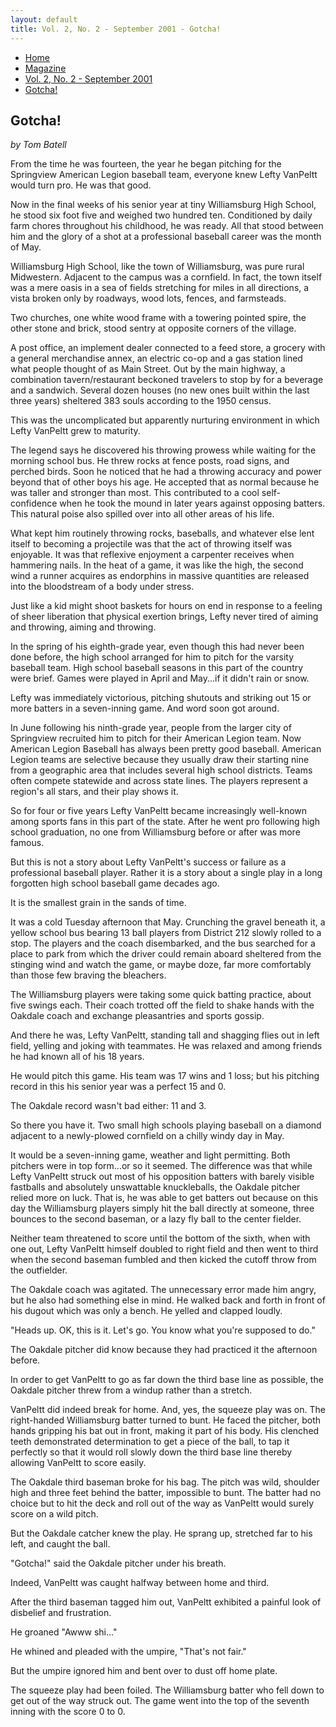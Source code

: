 ```yaml
---
layout: default
title: Vol. 2, No. 2 - September 2001 - Gotcha!
---
```

<nav class="breadcrumb" aria-label="breadcrumbs">
  <ul>
    <li><a href="{{ site.url }}{{ site.baseurl }}">Home</a></li>
    <li><a href="../magazine-home.html">Magazine</a></li>
    <li><a href="bi_vol_2_no_2_home.html">Vol. 2, No. 2 - September 2001</a></li>
    <li class="is-active"><a href="#" aria-current="page">Gotcha!</a></li>
  </ul>
</nav>

<section class="storycontent">
  <h1>Gotcha!</h1>
  <p><em>by Tom Batell</em></p>

  <p>
    From the time he was fourteen, the year he began pitching for the Springview American Legion baseball team, everyone knew Lefty VanPeltt would turn pro. He was that good.
  </p>

  <p>
    Now in the final weeks of his senior year at tiny Williamsburg High School, he stood six foot five and weighed two hundred ten. Conditioned by daily farm chores throughout his childhood, he was ready. All that stood between him and the glory of a shot at a professional baseball career was the month of May.
  </p>

  <p>
    Williamsburg High School, like the town of Williamsburg, was pure rural Midwestern. Adjacent to the campus was a cornfield. In fact, the town itself was a mere oasis in a sea of fields stretching for miles in all directions, a vista broken only by roadways, wood lots, fences, and farmsteads.
  </p>

  <p>
    Two churches, one white wood frame with a towering pointed spire, the other stone and brick, stood sentry at opposite corners of the village.
  </p>

  <p>
    A post office, an implement dealer connected to a feed store, a grocery with a general merchandise annex, an electric co-op and a gas station lined what people thought of as Main Street. Out by the main highway, a combination tavern/restaurant beckoned travelers to stop by for a beverage and a sandwich. Several dozen houses (no new ones built within the last three years) sheltered 383 souls according to the 1950 census.
  </p>

  <p>
    This was the uncomplicated but apparently nurturing environment in which Lefty VanPeltt grew to maturity.
  </p>

  <p>
    The legend says he discovered his throwing prowess while waiting for the morning school bus. He threw rocks at fence posts, road signs, and perched birds. Soon he noticed that he had a throwing accuracy and power beyond that of other boys his age. He accepted that as normal because he was taller and stronger than most. This contributed to a cool self-confidence when he took the mound in later years against opposing batters. This natural poise also spilled over into all other areas of his life.
  </p>

  <p>
    What kept him routinely throwing rocks, baseballs, and whatever else lent itself to becoming a projectile was that the act of throwing itself was enjoyable. It was that reflexive enjoyment a carpenter receives when hammering nails. In the heat of a game, it was like the high, the second wind a runner acquires as endorphins in massive quantities are released into the bloodstream of a body under stress.
  </p>

  <p>
    Just like a kid might shoot baskets for hours on end in response to a feeling of sheer liberation that physical exertion brings, Lefty never tired of aiming and throwing, aiming and throwing.
  </p>

  <p>
    In the spring of his eighth-grade year, even though this had never been done before, the high school arranged for him to pitch for the varsity baseball team. High school baseball seasons in this part of the country were brief. Games were played in April and May...if it didn't rain or snow.
  </p>

  <p>
    Lefty was immediately victorious, pitching shutouts and striking out 15 or more batters in a seven-inning game. And word soon got around.
  </p>

  <p>    
    In June following his ninth-grade year, people from the larger city of Springview recruited him to pitch for their American Legion team. Now American Legion Baseball has always been pretty good baseball. American Legion teams are selective because they usually draw their starting nine from a geographic area that includes several high school districts. Teams often compete statewide and across state lines. The players represent a region's all stars, and their play shows it.
  </p>

  <p>
    So for four or five years Lefty VanPeltt became increasingly well-known among sports fans in this part of the state. After he went pro following high school graduation, no one from Williamsburg before or after was more famous.
  </p>

  <p>
    But this is not a story about Lefty VanPeltt's success or failure as a professional baseball player. Rather it is a story about a single play in a long forgotten high school baseball game decades ago.
  </p>

  <p>
    It is the smallest grain in the sands of time.
  </p>

  <p>
    It was a cold Tuesday afternoon that May. Crunching the gravel beneath it, a yellow school bus bearing 13 ball players from District 212 slowly rolled to a stop. The players and the coach disembarked, and the bus searched for a place to park from which the driver could remain aboard sheltered from the stinging wind and watch the game, or maybe doze, far more comfortably than those few braving the bleachers.
  </p>

  <p>
    The Williamsburg players were taking some quick batting practice, about five swings each. Their coach trotted off the field to shake hands with the Oakdale coach and exchange pleasantries and sports gossip.
  </p>

  <p>
    And there he was, Lefty VanPeltt, standing tall and shagging flies out in left field, yelling and joking with teammates. He was relaxed and among friends he had known all of his 18 years.
  </p>

  <p>
    He would pitch this game. His team was 17 wins and 1 loss; but his pitching record in this his senior year was a perfect 15 and 0.
  </p>

  <p>
    The Oakdale record wasn't bad either: 11 and 3.
  </p>

  <p>
    So there you have it. Two small high schools playing baseball on a diamond adjacent to a newly-plowed cornfield on a chilly windy day in May.
  </p>

  <p>
    It would be a seven-inning game, weather and light permitting. Both pitchers were in top form...or so it seemed. The difference was that while Lefty VanPeltt struck out most of his opposition batters with barely visible fastballs and absolutely unswattable knuckleballs, the Oakdale pitcher relied more on luck. That is, he was able to get batters out because on this day the Williamsburg players simply hit the ball directly at someone, three bounces to the second baseman, or a lazy fly ball to the center fielder.
  </p>

  <p>
    Neither team threatened to score until the bottom of the sixth, when with one out, Lefty VanPeltt himself doubled to right field and then went to third when the second baseman fumbled and then kicked the cutoff throw from the outfielder.
  </p>

  <p>
    The Oakdale coach was agitated. The unnecessary error made him angry, but he also had something else in mind. He walked back and forth in front of his dugout which was only a bench. He yelled and clapped loudly.
  </p>

  <p>
    "Heads up. OK, this is it. Let's go. You know what you're supposed to do."
  </p>

  <p>    
    The Oakdale pitcher did know because they had practiced it the afternoon before.
  </p>

  <p>
    In order to get VanPeltt to go as far down the third base line as possible, the Oakdale pitcher threw from a windup rather than a stretch.
  </p>

  <p>
    VanPeltt did indeed break for home. And, yes, the squeeze play was on. The right-handed Williamsburg batter turned to bunt. He faced the pitcher, both hands gripping his bat out in front, making it part of his body. His clenched teeth demonstrated determination to get a piece of the ball, to tap it perfectly so that it would roll slowly down the third base line thereby allowing VanPeltt to score easily.
  </p>

  <p>
    The Oakdale third baseman broke for his bag. The pitch was wild, shoulder high and three feet behind the batter, impossible to bunt. The batter had no choice but to hit the deck and roll out of the way as VanPeltt would surely score on a wild pitch.
  </p>

  <p>
    But the Oakdale catcher knew the play. He sprang up, stretched far to his left, and caught the ball.
  </p>

  <p>
    "Gotcha!" said the Oakdale pitcher under his breath.
  </p>

  <p>
    Indeed, VanPeltt was caught halfway between home and third.
  </p>

  <p>
    After the third baseman tagged him out, VanPeltt exhibited a painful look of disbelief and frustration.
  </p>

  <p>
    He groaned "Awww shi..."
  </p>

  <p>
    He whined and pleaded with the umpire, "That's not fair."
  </p>

  <p>
    But the umpire ignored him and bent over to dust off home plate.
  </p>

  <p>
    The squeeze play had been foiled. The Williamsburg batter who fell down to get out of the way struck out. The game went into the top of the seventh inning with the score 0 to 0.
  </p>

</section>
